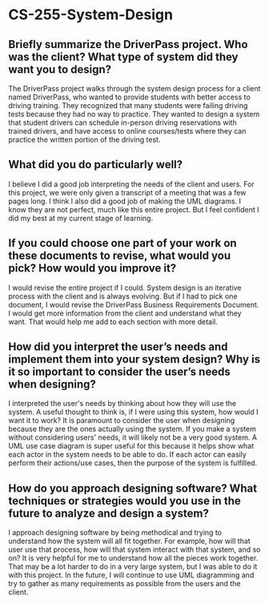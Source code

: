 # CS-255-System-Design

## Briefly summarize the DriverPass project. Who was the client? What type of system did they want you to design?
The DriverPass project walks through the system design process for a client named DriverPass, who wanted to provide students with better access to driving training. They recognized that many students were failing driving tests because they had no way to practice. 
They wanted to design a system that student drivers can schedule in-person driving reservations with trained drivers, and have access to online courses/tests where they can practice the written portion of the driving test.


## What did you do particularly well?
I believe I did a good job interpreting the needs of the client and users. For this project, we were only given a transcript of a meeting that was a few pages long. I think I also did a good job of making the UML diagrams. I know they are not perfect, much like this entire project. But I feel confident I did my best at my current stage of learning.


## If you could choose one part of your work on these documents to revise, what would you pick? How would you improve it?
I would revise the entire project if I could. System design is an iterative process with the client and is always evolving. But if I had to pick one document, I would revise the DriverPass Business Requirements Document. 
I would get more information from the client and understand what they want. That would help me add to each section with more detail.


## How did you interpret the user’s needs and implement them into your system design? Why is it so important to consider the user’s needs when designing?
I interpreted the user's needs by thinking about how they will use the system. A useful thought to think is, if I were using this system, how would I want it to work? It is paramount to consider the user when designing because they are the ones actually using the system. 
If you make a system without considering users' needs, it will likely not be a very good system. A UML use case diagram is super useful for this because it helps show what each actor in the system needs to be able to do. If each actor can easily perform their actions/use cases, then the purpose of the system is fulfilled.


## How do you approach designing software? What techniques or strategies would you use in the future to analyze and design a system?
I approach designing software by being methodical and trying to understand how the system will all fit together. For example, how will that user use that process, how will that system interact with that system, and so on? It is very helpful for me to understand how all the pieces work together. That may be a lot harder to do in a very large system, but I was able to do it with this project. In the future, I will continue to use UML diagramming and try to gather as many requirements as possible from the users and the client. 
